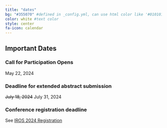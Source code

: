 ```yaml
---
title: "dates"
bg: "#355070" #defined in _config.yml, can use html color like '#010101'
color: white #text color
style: center
fa-icon: calendar
---
```


## Important Dates

### Call for Participation Opens

May 22, 2024

### Deadline for extended abstract submission

~~July 18, 2024~~ July 31, 2024

### Conference registration deadline

See [IROS 2024 Registration](https://iros2024-abudhabi.org/registration)
